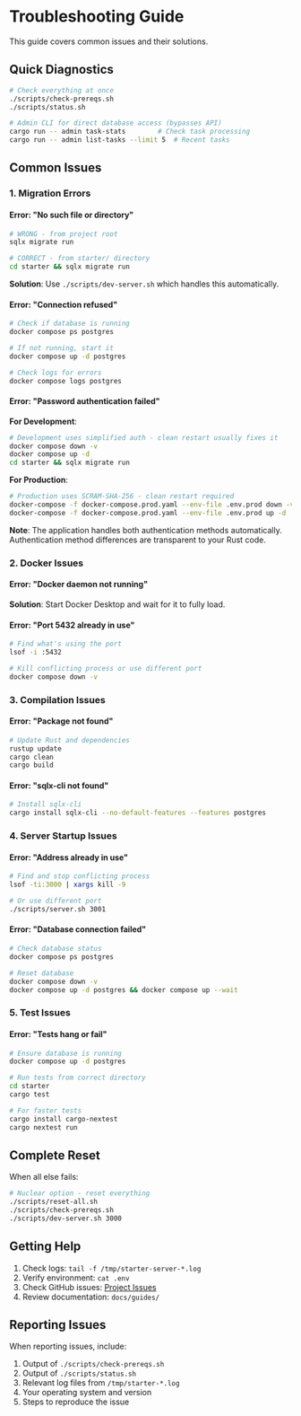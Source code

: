# Troubleshooting Guide

This guide covers common issues and their solutions.

## Quick Diagnostics

```bash
# Check everything at once
./scripts/check-prereqs.sh
./scripts/status.sh

# Admin CLI for direct database access (bypasses API)
cargo run -- admin task-stats        # Check task processing
cargo run -- admin list-tasks --limit 5  # Recent tasks
```

## Common Issues

### 1. Migration Errors

#### Error: "No such file or directory"
```bash
# WRONG - from project root
sqlx migrate run

# CORRECT - from starter/ directory  
cd starter && sqlx migrate run
```

**Solution**: Use `./scripts/dev-server.sh` which handles this automatically.

#### Error: "Connection refused"
```bash
# Check if database is running
docker compose ps postgres

# If not running, start it
docker compose up -d postgres

# Check logs for errors
docker compose logs postgres
```

#### Error: "Password authentication failed"

**For Development**:
```bash
# Development uses simplified auth - clean restart usually fixes it
docker compose down -v
docker compose up -d
cd starter && sqlx migrate run
```

**For Production**:
```bash
# Production uses SCRAM-SHA-256 - clean restart required
docker-compose -f docker-compose.prod.yaml --env-file .env.prod down -v
docker-compose -f docker-compose.prod.yaml --env-file .env.prod up -d
```

**Note**: The application handles both authentication methods automatically. Authentication method differences are transparent to your Rust code.

### 2. Docker Issues

#### Error: "Docker daemon not running"
**Solution**: Start Docker Desktop and wait for it to fully load.

#### Error: "Port 5432 already in use"
```bash
# Find what's using the port
lsof -i :5432

# Kill conflicting process or use different port
docker compose down -v
```

### 3. Compilation Issues

#### Error: "Package not found"
```bash
# Update Rust and dependencies
rustup update
cargo clean
cargo build
```

#### Error: "sqlx-cli not found"
```bash
# Install sqlx-cli
cargo install sqlx-cli --no-default-features --features postgres
```

### 4. Server Startup Issues

#### Error: "Address already in use"
```bash
# Find and stop conflicting process
lsof -ti:3000 | xargs kill -9

# Or use different port
./scripts/server.sh 3001
```

#### Error: "Database connection failed"
```bash
# Check database status
docker compose ps postgres

# Reset database
docker compose down -v
docker compose up -d postgres && docker compose up --wait
```

### 5. Test Issues

#### Error: "Tests hang or fail"
```bash
# Ensure database is running
docker compose up -d postgres

# Run tests from correct directory
cd starter
cargo test

# For faster tests
cargo install cargo-nextest
cargo nextest run
```

## Complete Reset

When all else fails:
```bash
# Nuclear option - reset everything
./scripts/reset-all.sh
./scripts/check-prereqs.sh
./scripts/dev-server.sh 3000
```

## Getting Help

1. Check logs: `tail -f /tmp/starter-server-*.log`
2. Verify environment: `cat .env`
3. Check GitHub issues: [Project Issues](link-to-issues)
4. Review documentation: `docs/guides/`

## Reporting Issues

When reporting issues, include:
1. Output of `./scripts/check-prereqs.sh`
2. Output of `./scripts/status.sh`
3. Relevant log files from `/tmp/starter-*.log`
4. Your operating system and version
5. Steps to reproduce the issue